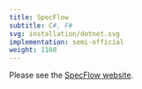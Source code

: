 ```yaml
---
title: SpecFlow
subtitle: C#, F#
svg: installation/dotnet.svg
implementation: semi-official
weight: 1160
---
```


Please see the [SpecFlow website](https://specflow.org/).
